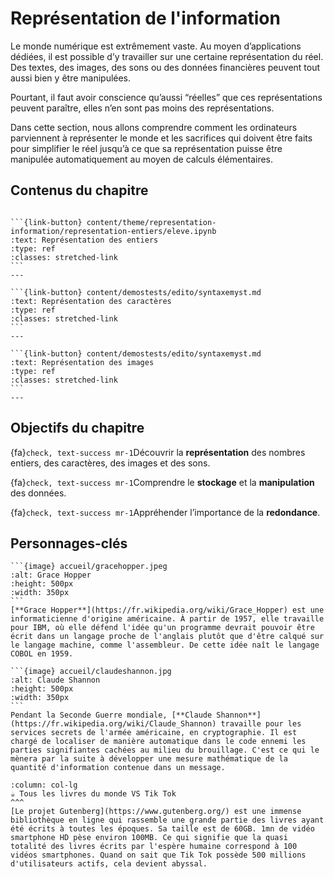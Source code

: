 <!-- ````{image} 02_media/accueil/ASCII.png
:name: information
:height: 200px
:width: 1000px
:alt: Information
:align: center
```` 
 -->


Représentation de l'information
==================================

Le monde numérique est extrêmement vaste. Au moyen d’applications dédiées, il est possible d’y travailler sur une certaine représentation du réel. Des textes, des images, des sons ou des données financières peuvent tout aussi bien y être manipulées.

Pourtant, il faut avoir conscience qu’aussi “réelles” que ces représentations peuvent paraître, elles n’en sont pas moins des représentations.

Dans cette section, nous allons comprendre comment les ordinateurs parviennent à représenter le monde et les sacrifices qui doivent être faits pour simplifier le réel jusqu’à ce que sa représentation puisse être manipulée automatiquement au moyen de calculs élémentaires.

## Contenus du chapitre

````{panels}

```{link-button} content/theme/representation-information/representation-entiers/eleve.ipynb
:text: Représentation des entiers
:type: ref
:classes: stretched-link
```
---

```{link-button} content/demostests/edito/syntaxemyst.md
:text: Représentation des caractères
:type: ref
:classes: stretched-link
```
---

```{link-button} content/demostests/edito/syntaxemyst.md
:text: Représentation des images
:type: ref
:classes: stretched-link
```
---
````

## Objectifs du chapitre

{fa}`check, text-success mr-1`Découvrir la **représentation** des nombres entiers, des caractères, des images et des sons.

{fa}`check, text-success mr-1`Comprendre le **stockage** et la **manipulation** des données.

{fa}`check, text-success mr-1`Appréhender l’importance de la **redondance**.

## Personnages-clés

````{tabbed} Grace Hopper
```{image} accueil/gracehopper.jpeg
:alt: Grace Hopper
:height: 500px
:width: 350px
```
[**Grace Hopper**](https://fr.wikipedia.org/wiki/Grace_Hopper) est une informaticienne d'origine américaine. À partir de 1957, elle travaille pour IBM, où elle défend l'idée qu'un programme devrait pouvoir être écrit dans un langage proche de l'anglais plutôt que d'être calqué sur le langage machine, comme l'assembleur. De cette idée naît le langage COBOL en 1959.
````

````{tabbed} Claude Shannon
```{image} accueil/claudeshannon.jpg
:alt: Claude Shannon
:height: 500px
:width: 350px
```
Pendant la Seconde Guerre mondiale, [**Claude Shannon**](https://fr.wikipedia.org/wiki/Claude_Shannon) travaille pour les services secrets de l'armée américaine, en cryptographie. Il est chargé de localiser de manière automatique dans le code ennemi les parties signifiantes cachées au milieu du brouillage. C'est ce qui le mènera par la suite à développer une mesure mathématique de la quantité d'information contenue dans un message. 
````

```{panels} 
:column: col-lg
☕ Tous les livres du monde VS Tik Tok
^^^
[Le projet Gutenberg](https://www.gutenberg.org/) est une immense bibliothèque en ligne qui rassemble une grande partie des livres ayant été écrits à toutes les époques. Sa taille est de 60GB. 1mn de vidéo smartphone HD pèse environ 100MB. Ce qui signifie que la quasi totalité des livres écrits par l'espère humaine correspond à 100 vidéos smartphones. Quand on sait que Tik Tok possède 500 millions d'utilisateurs actifs, cela devient abyssal.
```